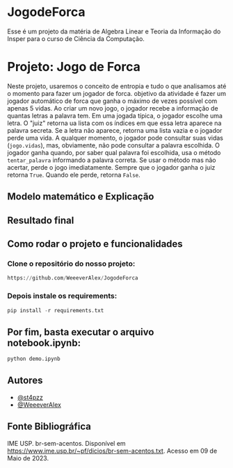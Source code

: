 # JogodeForca

Esse é um projeto da matéria de Algebra Linear e Teoria da Informação do Insper para o curso de Ciência da Computação.

# Projeto: Jogo de Forca

Neste projeto, usaremos o conceito de entropia e tudo o que analisamos até o momento para fazer um jogador de forca. objetivo da atividade é fazer um jogador automático de forca que ganha o máximo de vezes possível com apenas 5 vidas. Ao criar um novo jogo, o jogador recebe a informação de quantas letras a palavra tem. Em uma jogada típica, o jogador escolhe uma letra. O "juiz" retorna ua lista com os índices em que essa letra aparece na palavra secreta. Se a letra não aparece, retorna uma lista vazia e o jogador perde uma vida. A qualquer momento, o jogador pode consultar suas vidas (`jogo.vidas`), mas, obviamente, não pode consultar a palavra escolhida. O jogador ganha quando, por saber qual palavra foi escolhida, usa o método `tentar_palavra` informando a palavra correta. Se usar o método mas não acertar, perde o jogo imediatamente. Sempre que o jogador ganha o juiz retorna `True`. Quando ele perde, retorna `False`.

## Modelo matemático e Explicação


## Resultado final


## Como rodar o projeto e funcionalidades

### Clone o repositório do nosso projeto:

```py
https://github.com/WeeeverAlex/JogodeForca
```

### Depois instale os requirements:

```py
pip install -r requirements.txt
```

## Por fim, basta executar o arquivo notebook.ipynb: 

```py
python demo.ipynb
```

## Autores

- [@st4pzz](https://github.com/st4pzz)
- [@WeeeverAlex](https://github.com/WeeeverAlex)

## Fonte Bibliográfica

IME USP. br-sem-acentos. Disponível em <https://www.ime.usp.br/~pf/dicios/br-sem-acentos.txt>. Acesso em 09 de Maio de 2023.


